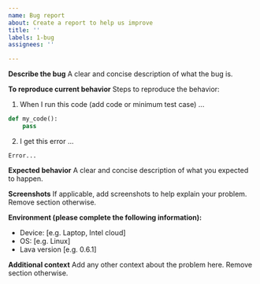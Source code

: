 ```yaml
---
name: Bug report
about: Create a report to help us improve
title: ''
labels: 1-bug
assignees: ''

---
```


<!-- 
- Before submitting an issue please refer to https://lava-nc.org/developer_guide.html#how-to-contribute-to-lava.

- Please make sure you are posting an issue pertaining to the github.com/lava-nc/lava. For issues with lava libraries please file in the appropriate library repository, for example, github.com/lava-nc/lava-dl/issues.

- Please do not submit support requests or "How to" questions here, use discussions Q&A https://github.com/lava-nc/lava/discussions/categories/q-a

- ISSUES MISSING IMPORTANT INFORMATION MAY BE CLOSED WITHOUT INVESTIGATION. 
-->

**Describe the bug**
A clear and concise description of what the bug is.

**To reproduce current behavior**
Steps to reproduce the behavior:
1.  When I run this code (add code or minimum test case) ...
```python
def my_code():
    pass
```
2.  I get this error ...
```
Error...
```

**Expected behavior**
A clear and concise description of what you expected to happen.

**Screenshots**
If applicable, add screenshots to help explain your problem. Remove section otherwise.

**Environment (please complete the following information):**
-   Device: [e.g. Laptop, Intel cloud]
-   OS: [e.g. Linux]
-   Lava version [e.g. 0.6.1]

**Additional context**
Add any other context about the problem here. Remove section otherwise.
